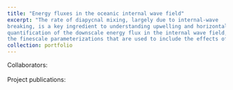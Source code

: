 ```yaml
---
title: "Energy fluxes in the oceanic internal wave field"
excerpt: "The rate of diapycnal mixing, largely due to internal-wave
breaking, is a key ingredient to understanding upwelling and horizontal circulation in the ocean. We work on deriving a first-principles
quantification of the downscale energy flux in the internal wave field, with the aim of providing a solid theoretical background to 
the finescale parameterizations that are used to include the effects of internal waves in the Global Circulation Models. <br/><img src='/images/image1.png'>"
collection: portfolio
---
```

Collaborators: <br><br>
Project publications: 
